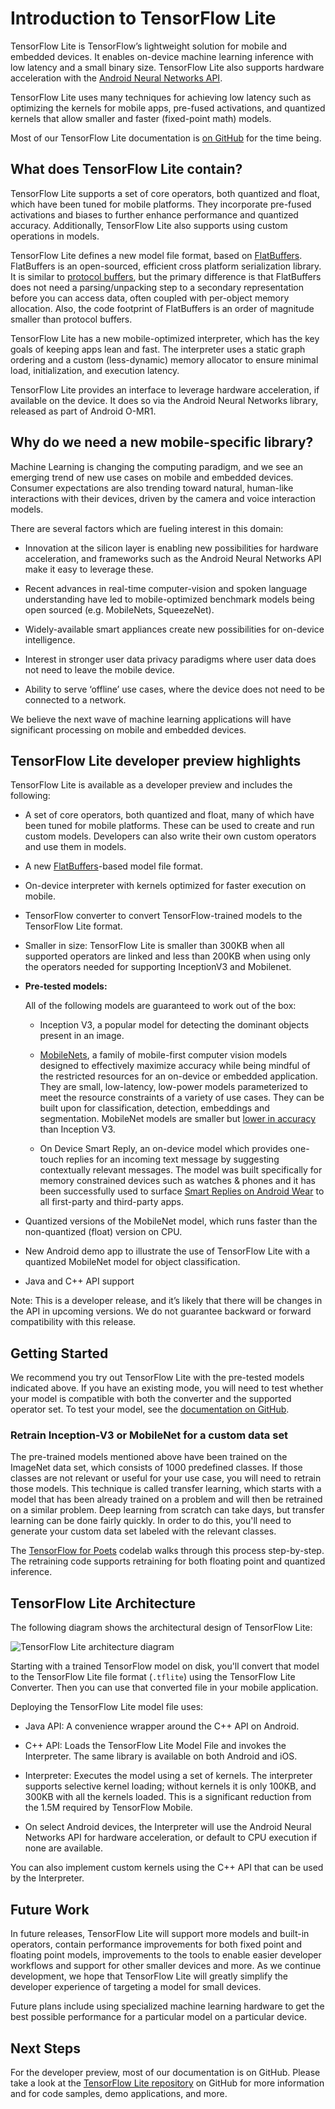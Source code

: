 # Introduction to TensorFlow Lite

TensorFlow Lite is TensorFlow’s lightweight solution for mobile and embedded
devices. It enables on-device machine learning inference with low latency and a
small binary size. TensorFlow Lite also supports hardware acceleration with the
[Android Neural Networks
API](https://developer.android.com/ndk/guides/neuralnetworks/index.html).

TensorFlow Lite uses many techniques for achieving low latency such as
optimizing the kernels for mobile apps, pre-fused activations, and quantized
kernels that allow smaller and faster (fixed-point math) models.

Most of our TensorFlow Lite documentation is [on
GitHub](https://github.com/tensorflow/tensorflow/tree/master/tensorflow/contrib/lite)
for the time being.

## What does TensorFlow Lite contain?

TensorFlow Lite supports a set of core operators, both quantized and
float, which have been tuned for mobile platforms. They incorporate pre-fused
activations and biases to further enhance performance and quantized
accuracy. Additionally, TensorFlow Lite also supports using custom operations in
models.

TensorFlow Lite defines a new model file format, based on
[FlatBuffers](https://google.github.io/flatbuffers/). FlatBuffers is an
open-sourced, efficient cross platform serialization library. It is similar to
[protocol buffers](https://developers.google.com/protocol-buffers/?hl=en), but
the primary difference is that FlatBuffers does not need a parsing/unpacking
step to a secondary representation before you can access data, often coupled
with per-object memory allocation. Also, the code footprint of FlatBuffers is an
order of magnitude smaller than protocol buffers.

TensorFlow Lite has a new mobile-optimized interpreter, which has the key goals
of keeping apps lean and fast. The interpreter uses a static graph ordering and
a custom (less-dynamic) memory allocator to ensure minimal load, initialization,
and execution latency.

TensorFlow Lite provides an interface to leverage hardware acceleration, if
available on the device. It does so via the Android Neural Networks library,
released as part of Android O-MR1.

## Why do we need a new mobile-specific library?

Machine Learning is changing the computing paradigm, and we see an emerging
trend of new use cases on mobile and embedded devices. Consumer expectations are
also trending toward natural, human-like interactions with their devices, driven
by the camera and voice interaction models.

There are several factors which are fueling interest in this domain:

- Innovation at the silicon layer is enabling new possibilities for hardware
  acceleration, and frameworks such as the Android Neural Networks API make it
  easy to leverage these.

- Recent advances in real-time computer-vision and spoken language understanding
  have led to mobile-optimized benchmark models being open sourced
  (e.g. MobileNets, SqueezeNet).

- Widely-available smart appliances create new possibilities for
  on-device intelligence.

- Interest in stronger user data privacy paradigms where user data does not need
  to leave the mobile device.

- Ability to serve ‘offline’ use cases, where the device does not need to be
  connected to a network.

We believe the next wave of machine learning applications will have significant
processing on mobile and embedded devices.

## TensorFlow Lite developer preview highlights

TensorFlow Lite is available as a developer preview and includes the
following:

- A set of core operators, both quantized and float, many of which have been
  tuned for mobile platforms.  These can be used to create and run custom
  models.  Developers can also write their own custom operators and use them in
  models.

- A new [FlatBuffers](https://google.github.io/flatbuffers/)-based
  model file format.

- On-device interpreter with kernels optimized for faster execution on mobile.

- TensorFlow converter to convert TensorFlow-trained models to the TensorFlow
  Lite format.

- Smaller in size: TensorFlow Lite is smaller than 300KB when all supported
  operators are linked and less than 200KB when using only the operators needed
  for supporting InceptionV3 and Mobilenet.

- **Pre-tested models:**

    All of the following models are guaranteed to work out of the box:

    - Inception V3, a popular model for detecting the dominant objects
      present in an image.

    - [MobileNets](https://github.com/tensorflow/models/blob/master/research/slim/nets/mobilenet_v1.md),
      a family of mobile-first computer vision models designed to effectively
      maximize accuracy while being mindful of the restricted resources for an
      on-device or embedded application. They are small, low-latency, low-power
      models parameterized to meet the resource constraints of a variety of use
      cases. They can be built upon for classification, detection, embeddings
      and segmentation. MobileNet models are smaller but [lower in
      accuracy](https://research.googleblog.com/2017/06/mobilenets-open-source-models-for.html)
      than Inception V3.

    - On Device Smart Reply, an on-device model which provides one-touch
      replies for an incoming text message by suggesting contextually relevant
      messages. The model was built specifically for memory constrained devices
      such as watches & phones and it has been successfully used to surface
      [Smart Replies on Android
      Wear](https://research.googleblog.com/2017/02/on-device-machine-intelligence.html)
      to all first-party and third-party apps.

- Quantized versions of the MobileNet model, which runs faster than the
  non-quantized (float) version on CPU.

- New Android demo app to illustrate the use of TensorFlow Lite with a quantized
  MobileNet model for object classification.

- Java and C++ API support

Note: This is a developer release, and it’s likely that there will be changes in
the API in upcoming versions. We do not guarantee backward or forward
compatibility with this release.

## Getting Started

We recommend you try out TensorFlow Lite with the pre-tested models indicated
above. If you have an existing mode, you will need to test whether your model is
compatible with both the converter and the supported operator set.  To test your
model, see the [documentation on
GitHub](https://github.com/tensorflow/tensorflow/tree/master/tensorflow/contrib/lite).

### Retrain Inception-V3 or MobileNet for a custom data set

The pre-trained models mentioned above have been trained on the ImageNet data
set, which consists of 1000 predefined classes. If those classes are not
relevant or useful for your use case, you will need to retrain those
models. This technique is called transfer learning, which starts with a model
that has been already trained on a problem and will then be retrained on a
similar problem. Deep learning from scratch can take days, but transfer learning
can be done fairly quickly. In order to do this, you'll need to generate your
custom data set labeled with the relevant classes.

The [TensorFlow for Poets](https://codelabs.developers.google.com/codelabs/tensorflow-for-poets/)
codelab walks through this process step-by-step. The retraining code supports
retraining for both floating point and quantized inference.

## TensorFlow Lite Architecture

The following diagram shows the architectural design of TensorFlow Lite:

<img src="/images/tflite-architecture.jpg"
     alt="TensorFlow Lite architecture diagram"
     style="max-width:600px;">

Starting with a trained TensorFlow model on disk, you'll convert that model to
the TensorFlow Lite file format (`.tflite`) using the TensorFlow Lite
Converter. Then you can use that converted file in your mobile application.

Deploying the TensorFlow Lite model file uses:

- Java API: A convenience wrapper around the C++ API on Android.

- C++ API: Loads the TensorFlow Lite Model File and invokes the Interpreter. The
  same library is available on both Android and iOS.

- Interpreter: Executes the model using a set of kernels. The interpreter
  supports selective kernel loading; without kernels it is only 100KB, and 300KB
  with all the kernels loaded. This is a significant reduction from the 1.5M
  required by TensorFlow Mobile.

- On select Android devices, the Interpreter will use the Android Neural
  Networks API for hardware acceleration, or default to CPU execution if none
  are available.

You can also implement custom kernels using the C++ API that can be used by the
Interpreter.

## Future Work

In future releases, TensorFlow Lite will support more models and built-in
operators, contain performance improvements for both fixed point and floating
point models, improvements to the tools to enable easier developer workflows and
support for other smaller devices and more. As we continue development, we hope
that TensorFlow Lite will greatly simplify the developer experience of targeting
a model for small devices.

Future plans include using specialized machine learning hardware to get the best
possible performance for a particular model on a particular device.

## Next Steps

For the developer preview, most of our documentation is on GitHub. Please take a
look at the [TensorFlow Lite
repository](https://github.com/tensorflow/tensorflow/tree/master/tensorflow/contrib/lite)
on GitHub for more information and for code samples, demo applications, and
more.

